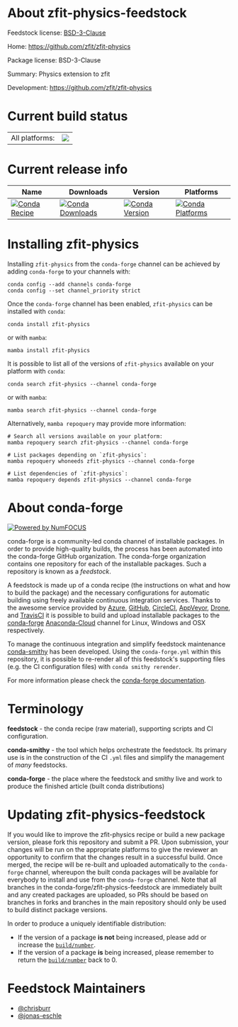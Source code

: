 About zfit-physics-feedstock
============================

Feedstock license: [BSD-3-Clause](https://github.com/conda-forge/zfit-physics-feedstock/blob/main/LICENSE.txt)

Home: https://github.com/zfit/zfit-physics

Package license: BSD-3-Clause

Summary: Physics extension to zfit

Development: https://github.com/zfit/zfit-physics

Current build status
====================


<table><tr><td>All platforms:</td>
    <td>
      <a href="https://dev.azure.com/conda-forge/feedstock-builds/_build/latest?definitionId=8102&branchName=main">
        <img src="https://dev.azure.com/conda-forge/feedstock-builds/_apis/build/status/zfit-physics-feedstock?branchName=main">
      </a>
    </td>
  </tr>
</table>

Current release info
====================

| Name | Downloads | Version | Platforms |
| --- | --- | --- | --- |
| [![Conda Recipe](https://img.shields.io/badge/recipe-zfit--physics-green.svg)](https://anaconda.org/conda-forge/zfit-physics) | [![Conda Downloads](https://img.shields.io/conda/dn/conda-forge/zfit-physics.svg)](https://anaconda.org/conda-forge/zfit-physics) | [![Conda Version](https://img.shields.io/conda/vn/conda-forge/zfit-physics.svg)](https://anaconda.org/conda-forge/zfit-physics) | [![Conda Platforms](https://img.shields.io/conda/pn/conda-forge/zfit-physics.svg)](https://anaconda.org/conda-forge/zfit-physics) |

Installing zfit-physics
=======================

Installing `zfit-physics` from the `conda-forge` channel can be achieved by adding `conda-forge` to your channels with:

```
conda config --add channels conda-forge
conda config --set channel_priority strict
```

Once the `conda-forge` channel has been enabled, `zfit-physics` can be installed with `conda`:

```
conda install zfit-physics
```

or with `mamba`:

```
mamba install zfit-physics
```

It is possible to list all of the versions of `zfit-physics` available on your platform with `conda`:

```
conda search zfit-physics --channel conda-forge
```

or with `mamba`:

```
mamba search zfit-physics --channel conda-forge
```

Alternatively, `mamba repoquery` may provide more information:

```
# Search all versions available on your platform:
mamba repoquery search zfit-physics --channel conda-forge

# List packages depending on `zfit-physics`:
mamba repoquery whoneeds zfit-physics --channel conda-forge

# List dependencies of `zfit-physics`:
mamba repoquery depends zfit-physics --channel conda-forge
```


About conda-forge
=================

[![Powered by
NumFOCUS](https://img.shields.io/badge/powered%20by-NumFOCUS-orange.svg?style=flat&colorA=E1523D&colorB=007D8A)](https://numfocus.org)

conda-forge is a community-led conda channel of installable packages.
In order to provide high-quality builds, the process has been automated into the
conda-forge GitHub organization. The conda-forge organization contains one repository
for each of the installable packages. Such a repository is known as a *feedstock*.

A feedstock is made up of a conda recipe (the instructions on what and how to build
the package) and the necessary configurations for automatic building using freely
available continuous integration services. Thanks to the awesome service provided by
[Azure](https://azure.microsoft.com/en-us/services/devops/), [GitHub](https://github.com/),
[CircleCI](https://circleci.com/), [AppVeyor](https://www.appveyor.com/),
[Drone](https://cloud.drone.io/welcome), and [TravisCI](https://travis-ci.com/)
it is possible to build and upload installable packages to the
[conda-forge](https://anaconda.org/conda-forge) [Anaconda-Cloud](https://anaconda.org/)
channel for Linux, Windows and OSX respectively.

To manage the continuous integration and simplify feedstock maintenance
[conda-smithy](https://github.com/conda-forge/conda-smithy) has been developed.
Using the ``conda-forge.yml`` within this repository, it is possible to re-render all of
this feedstock's supporting files (e.g. the CI configuration files) with ``conda smithy rerender``.

For more information please check the [conda-forge documentation](https://conda-forge.org/docs/).

Terminology
===========

**feedstock** - the conda recipe (raw material), supporting scripts and CI configuration.

**conda-smithy** - the tool which helps orchestrate the feedstock.
                   Its primary use is in the construction of the CI ``.yml`` files
                   and simplify the management of *many* feedstocks.

**conda-forge** - the place where the feedstock and smithy live and work to
                  produce the finished article (built conda distributions)


Updating zfit-physics-feedstock
===============================

If you would like to improve the zfit-physics recipe or build a new
package version, please fork this repository and submit a PR. Upon submission,
your changes will be run on the appropriate platforms to give the reviewer an
opportunity to confirm that the changes result in a successful build. Once
merged, the recipe will be re-built and uploaded automatically to the
`conda-forge` channel, whereupon the built conda packages will be available for
everybody to install and use from the `conda-forge` channel.
Note that all branches in the conda-forge/zfit-physics-feedstock are
immediately built and any created packages are uploaded, so PRs should be based
on branches in forks and branches in the main repository should only be used to
build distinct package versions.

In order to produce a uniquely identifiable distribution:
 * If the version of a package **is not** being increased, please add or increase
   the [``build/number``](https://docs.conda.io/projects/conda-build/en/latest/resources/define-metadata.html#build-number-and-string).
 * If the version of a package **is** being increased, please remember to return
   the [``build/number``](https://docs.conda.io/projects/conda-build/en/latest/resources/define-metadata.html#build-number-and-string)
   back to 0.

Feedstock Maintainers
=====================

* [@chrisburr](https://github.com/chrisburr/)
* [@jonas-eschle](https://github.com/jonas-eschle/)

